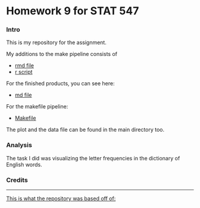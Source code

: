 Homework 9 for STAT 547
=============

### Intro
This is my repository for the assignment. 

My additions to the make pipeline consists of 
* [rmd file](https://github.com/STAT545-UBC-students/hw09-rning-wu/blob/master/letterfreq.rmd)
* [r script](https://github.com/STAT545-UBC-students/hw09-rning-wu/blob/master/letterfreq.r)
  
For the finished products, you can see here: 
* [md file](https://github.com/STAT545-UBC-students/hw09-rning-wu/blob/master/letterfreq.md)

For the makefile pipeline: 
* [Makefile](https://github.com/STAT545-UBC-students/hw09-rning-wu/blob/master/Makefile)

The plot and the data file can be found in the main directory too. 

### Analysis

The task I did was visualizing the letter frequencies in the dictionary of English words. 

### Credits
-------------------------------
[This is what the repository was based off of: ](https://github.com/STAT545-UBC/make-activity)